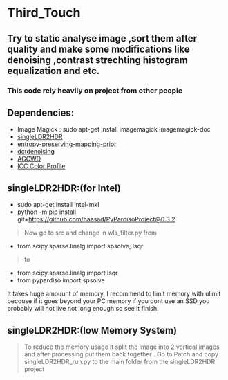 # Third_Touch

## Try to static analyse image ,sort them after quality and make some modifications like denoising ,contrast strechting histogram equalization and etc.

### This code rely heavily on project from other people 
## Dependencies:

* Image Magick : sudo apt-get install imagemagick imagemagick-doc 
* [singleLDR2HDR](https://github.com/ray075hl/singleLDR2HDR)
* [entropy-preserving-mapping-prior](https://github.com/bigmms/entropy-preserving-mapping-prior)
* [dctdenoising](https://github.com/gfacciol/DCTdenoising)
* [AGCWD](https://github.com/qyou/AGCWD)
* [ICC Color Profile](https://www.color.org/index.xalter)
 
## singleLDR2HDR:(for Intel)
* sudo apt-get install intel-mkl
* python -m pip install git+https://github.com/haasad/PyPardisoProject@0.3.2
> Now go to src and change in wls_filter.py from
* from scipy.sparse.linalg import spsolve, lsqr
> to 
* from scipy.sparse.linalg import lsqr
* from pypardiso import spsolve

It takes huge amouunt of memory. I recommend to limit memory with ulimit becouse if it goes beyond your PC memory if you dont use an SSD you probably will
not live not long enough so see it finish.

## singleLDR2HDR:(low Memory System)
> To reduce the memory usage it split the image into 2 vertical images and after processing put them back together .
> Go to Patch and copy singleLDR2HDR_run.py to the main folder from the singleLDR2HDR project
